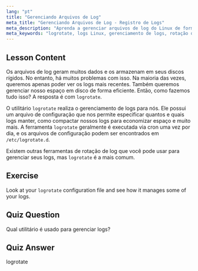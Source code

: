 ```yaml
---
lang: "pt"
title: "Gerenciando Arquivos de Log"
meta_title: "Gerenciando Arquivos de Log - Registro de Logs"
meta_description: "Aprenda a gerenciar arquivos de log do Linux de forma eficiente usando logrotate. Descubra a rotação de logs, compressão e configuração para economizar espaço em disco. Comece a aprender hoje!"
meta_keywords: "logrotate, logs Linux, gerenciamento de logs, rotação de logs, tutorial Linux, iniciante, guia, espaço em disco"
---
```


## Lesson Content

Os arquivos de log geram muitos dados e os armazenam em seus discos rígidos. No entanto, há muitos problemas com isso. Na maioria das vezes, queremos apenas poder ver os logs mais recentes. Também queremos gerenciar nosso espaço em disco de forma eficiente. Então, como fazemos tudo isso? A resposta é com `logrotate`.

O utilitário `logrotate` realiza o gerenciamento de logs para nós. Ele possui um arquivo de configuração que nos permite especificar quantos e quais logs manter, como compactar nossos logs para economizar espaço e muito mais. A ferramenta `logrotate` geralmente é executada via cron uma vez por dia, e os arquivos de configuração podem ser encontrados em `/etc/logrotate.d`.

Existem outras ferramentas de rotação de log que você pode usar para gerenciar seus logs, mas `logrotate` é a mais comum.

## Exercise

Look at your `logrotate` configuration file and see how it manages some of your logs.

## Quiz Question

Qual utilitário é usado para gerenciar logs?

## Quiz Answer

logrotate
